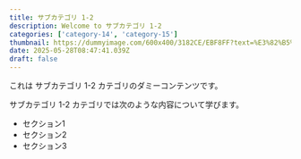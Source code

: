 ```yaml
---
title: サブカテゴリ 1-2
description: Welcome to サブカテゴリ 1-2
categories: ['category-14', 'category-15']
thumbnail: https://dummyimage.com/600x400/3182CE/EBF8FF?text=%E3%82%B5%E3%83%96%E3%82%AB%E3%83%86%E3%82%B4%E3%83%AA+1-2
date: 2025-05-28T08:47:41.039Z
draft: false
---
```



  これは サブカテゴリ 1-2 カテゴリのダミーコンテンツです。

  サブカテゴリ 1-2 カテゴリでは次のような内容について学びます。

  - セクション1
  - セクション2
  - セクション3
  